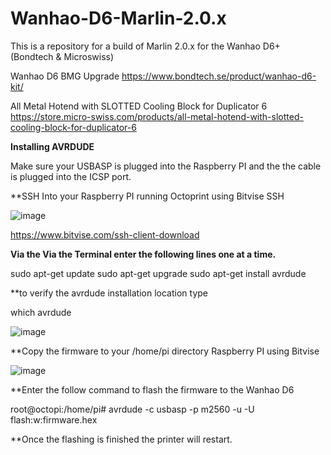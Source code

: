 # Wanhao-D6-Marlin-2.0.x
This is a repository for a build of Marlin 2.0.x for the Wanhao D6+ (Bondtech &amp; Microswiss)

Wanhao D6 BMG Upgrade
https://www.bondtech.se/product/wanhao-d6-kit/

All Metal Hotend with SLOTTED Cooling Block for Duplicator 6 
https://store.micro-swiss.com/products/all-metal-hotend-with-slotted-cooling-block-for-duplicator-6

**Installing AVRDUDE**

Make sure your USBASP is plugged into the Raspberry PI and the the cable is plugged into the ICSP port.

**SSH Into your Raspberry PI running Octoprint using Bitvise SSH

![image](https://user-images.githubusercontent.com/6380390/112827353-d7138c80-9053-11eb-9850-021c386bb6d3.png)

https://www.bitvise.com/ssh-client-download

**Via the Via the Terminal enter the following lines one at a time.**

sudo apt-get update
sudo apt-get upgrade
sudo apt-get install avrdude

**to verify the avrdude installation location type

which avrdude

![image](https://user-images.githubusercontent.com/6380390/112827188-9e73b300-9053-11eb-8a39-c129c97be8e1.png)

**Copy the firmware to your /home/pi directory Raspberry PI using Bitvise

![image](https://user-images.githubusercontent.com/6380390/112827082-7dab5d80-9053-11eb-9d5b-6decff96024d.png)

**Enter the follow command to flash the firmware to the Wanhao D6

root@octopi:/home/pi# avrdude -c usbasp -p m2560 -u -U flash:w:firmware.hex

**Once the flashing is finished the printer will restart.
